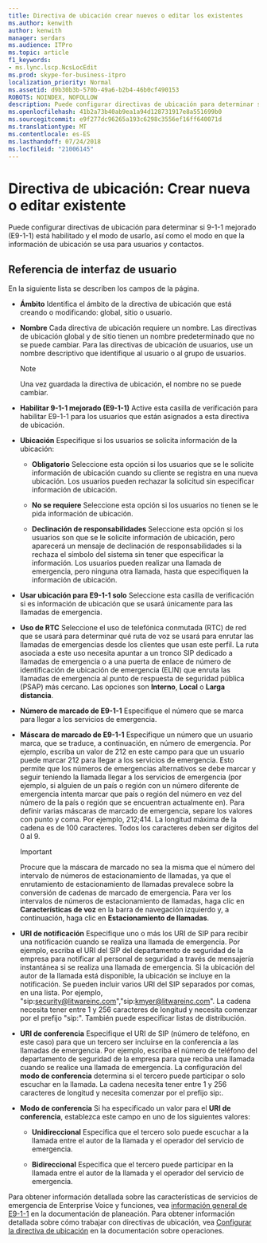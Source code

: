 ```yaml
---
title: Directiva de ubicación crear nuevos o editar los existentes
ms.author: kenwith
author: kenwith
manager: serdars
ms.audience: ITPro
ms.topic: article
f1_keywords:
- ms.lync.lscp.NcsLocEdit
ms.prod: skype-for-business-itpro
localization_priority: Normal
ms.assetid: d9b30b3b-570b-49a6-b2b4-46b0cf490153
ROBOTS: NOINDEX, NOFOLLOW
description: Puede configurar directivas de ubicación para determinar si 9-1-1 mejorado (E9-1-1) está habilitado y el modo de usarlo, así como el modo en que la información de ubicación se usa para usuarios y contactos.
ms.openlocfilehash: 41b2a73b40ab9ea1a94d128731917e8a551699b0
ms.sourcegitcommit: e9f277dc96265a193c6298c3556ef16ff640071d
ms.translationtype: MT
ms.contentlocale: es-ES
ms.lasthandoff: 07/24/2018
ms.locfileid: "21006145"
---
```

# <a name="location-policy-create-new-or-edit-existing"></a>Directiva de ubicación: Crear nueva o editar existente
 
Puede configurar directivas de ubicación para determinar si 9-1-1 mejorado (E9-1-1) está habilitado y el modo de usarlo, así como el modo en que la información de ubicación se usa para usuarios y contactos.
  
## <a name="ui-reference"></a>Referencia de interfaz de usuario

En la siguiente lista se describen los campos de la página.
  
- **Ámbito** Identifica el ámbito de la directiva de ubicación que está creando o modificando: global, sitio o usuario.
    
- **Nombre** Cada directiva de ubicación requiere un nombre. Las directivas de ubicación global y de sitio tienen un nombre predeterminado que no se puede cambiar. Para las directivas de ubicación de usuarios, use un nombre descriptivo que identifique al usuario o al grupo de usuarios.
    
    > [!NOTE]
    > Una vez guardada la directiva de ubicación, el nombre no se puede cambiar. 
  
- **Habilitar 9-1-1 mejorado (E9-1-1)** Active esta casilla de verificación para habilitar E9-1-1 para los usuarios que están asignados a esta directiva de ubicación.
    
- **Ubicación** Especifique si los usuarios se solicita información de la ubicación:
    
  - **Obligatorio** Seleccione esta opción si los usuarios que se le solicite información de ubicación cuando su cliente se registra en una nueva ubicación. Los usuarios pueden rechazar la solicitud sin especificar información de ubicación.
    
  - **No se requiere** Seleccione esta opción si los usuarios no tienen se le pida información de ubicación.
    
  - **Declinación de responsabilidades** Seleccione esta opción si los usuarios son que se le solicite información de ubicación, pero aparecerá un mensaje de declinación de responsabilidades si la rechaza el símbolo del sistema sin tener que especificar la información. Los usuarios pueden realizar una llamada de emergencia, pero ninguna otra llamada, hasta que especifiquen la información de ubicación.
    
- **Usar ubicación para E9-1-1 solo** Seleccione esta casilla de verificación si es información de ubicación que se usará únicamente para las llamadas de emergencia.
    
- **Uso de RTC** Seleccione el uso de telefónica conmutada (RTC) de red que se usará para determinar qué ruta de voz se usará para enrutar las llamadas de emergencias desde los clientes que usan este perfil. La ruta asociada a este uso necesita apuntar a un tronco SIP dedicado a llamadas de emergencia o a una puerta de enlace de número de identificación de ubicación de emergencia (ELIN) que enruta las llamadas de emergencia al punto de respuesta de seguridad pública (PSAP) más cercano. Las opciones son **Interno**, **Local** o **Larga distancia**.
    
- **Número de marcado de E9-1-1** Especifique el número que se marca para llegar a los servicios de emergencia.
    
- **Máscara de marcado de E9-1-1** Especifique un número que un usuario marca, que se traduce, a continuación, en número de emergencia. Por ejemplo, escriba un valor de 212 en este campo para que un usuario puede marcar 212 para llegar a los servicios de emergencia. Esto permite que los números de emergencias alternativos se debe marcar y seguir teniendo la llamada llegar a los servicios de emergencia (por ejemplo, si alguien de un país o región con un número diferente de emergencia intenta marcar que país o región del número en vez del número de la país o región que se encuentran actualmente en). Para definir varias máscaras de marcado de emergencia, separe los valores con punto y coma. Por ejemplo, 212;414. La longitud máxima de la cadena es de 100 caracteres. Todos los caracteres deben ser dígitos del 0 al 9.
    
    > [!IMPORTANT]
    > Procure que la máscara de marcado no sea la misma que el número del intervalo de números de estacionamiento de llamadas, ya que el enrutamiento de estacionamiento de llamadas prevalece sobre la conversión de cadenas de marcado de emergencia. Para ver los intervalos de números de estacionamiento de llamadas, haga clic en **Características de voz** en la barra de navegación izquierdo y, a continuación, haga clic en **Estacionamiento de llamadas**. 
  
- **URI de notificación** Especifique uno o más los URI de SIP para recibir una notificación cuando se realiza una llamada de emergencia. Por ejemplo, escriba el URI del SIP del departamento de seguridad de la empresa para notificar al personal de seguridad a través de mensajería instantánea si se realiza una llamada de emergencia. Si la ubicación del autor de la llamada está disponible, la ubicación se incluye en la notificación. Se pueden incluir varios URI del SIP separados por comas, en una lista. Por ejemplo, "sip:security@litwareinc.com","sip:kmyer@litwareinc.com". La cadena necesita tener entre 1 y 256 caracteres de longitud y necesita comenzar por el prefijo "sip:". También puede especificar listas de distribución.
    
- **URI de conferencia** Especifique el URI de SIP (número de teléfono, en este caso) para que un tercero ser incluirse en la conferencia a las llamadas de emergencia. Por ejemplo, escriba el número de teléfono del departamento de seguridad de la empresa para que reciba una llamada cuando se realice una llamada de emergencia. La configuración del **modo de conferencia** determina si el tercero puede participar o solo escuchar en la llamada. La cadena necesita tener entre 1 y 256 caracteres de longitud y necesita comenzar por el prefijo sip:.
    
- **Modo de conferencia** Si ha especificado un valor para el **URI de conferencia**, establezca este campo en uno de los siguientes valores:
    
  - **Unidireccional** Especifica que el tercero solo puede escuchar a la llamada entre el autor de la llamada y el operador del servicio de emergencia.
    
  - **Bidireccional** Especifica que el tercero puede participar en la llamada entre el autor de la llamada y el operador del servicio de emergencia.
    
Para obtener información detallada sobre las características de servicios de emergencia de Enterprise Voice y funciones, vea [información general de E9-1-1](http://technet.microsoft.com/library/c01e6774-bc9f-4c5b-a60b-478b7317b2b7.aspx) en la documentación de planeación. Para obtener información detallada sobre cómo trabajar con directivas de ubicación, vea [Configurar la directiva de ubicación](http://technet.microsoft.com/library/14e41bcb-ea0a-49c2-99b3-1f61fc34416d.aspx) en la documentación sobre operaciones.
  

